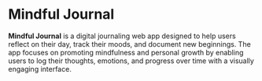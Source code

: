 # Mindful Journal

**Mindful Journal** is a digital journaling web app designed to help users reflect on their day, track their moods, and document new beginnings. The app focuses on promoting mindfulness and personal growth by enabling users to log their thoughts, emotions, and progress over time with a visually engaging interface.
